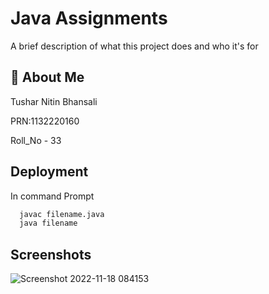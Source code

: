 
# Java Assignments

A brief description of what this project does and who it's for









## 🚀 About Me
Tushar Nitin Bhansali

PRN:1132220160

Roll_No - 33





## Deployment

In command Prompt

```bash
  javac filename.java
  java filename
```


## Screenshots




![Screenshot 2022-11-18 084153](https://user-images.githubusercontent.com/103886040/202609531-9e6281b8-54fe-4a61-ac2e-a7b842374b79.png)
